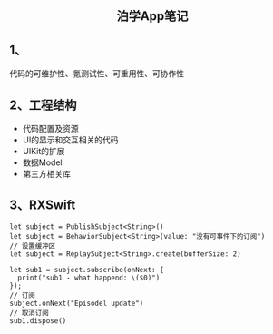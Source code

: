 <H2><center>泊学App笔记</h2>

## 1、

代码的可维护性、氪测试性、可重用性、可协作性

## 2、工程结构
* 代码配置及资源
* UI的显示和交互相关的代码
* UIKit的扩展
* 数据Model
* 第三方相关库


## 3、RXSwift

```
let subject = PublishSubject<String>()
let subject = BehaviorSubject<String>(value: "没有可事件下的订阅")
// 设置缓冲区
let subject = ReplaySubject<String>.create(bufferSize: 2)
        
let sub1 = subject.subscribe(onNext: {
  print("sub1 - what happend: \($0)")
});
// 订阅
subject.onNext("Episodel update")
// 取消订阅
sub1.dispose()
```
